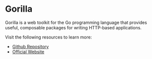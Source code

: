 # Gorilla

Gorilla is a web toolkit for the Go programming language that provides useful, composable packages for writing HTTP-based applications.

Visit the following resources to learn more:

- [Github Repository](https://github.com/gorilla)
- [Official Website](https://www.gorillatoolkit.org/)
